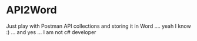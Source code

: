 # API2Word

Just play with Postman API collections and storing it in Word .... yeah I know :)
... and yes ... I am not c# developer

